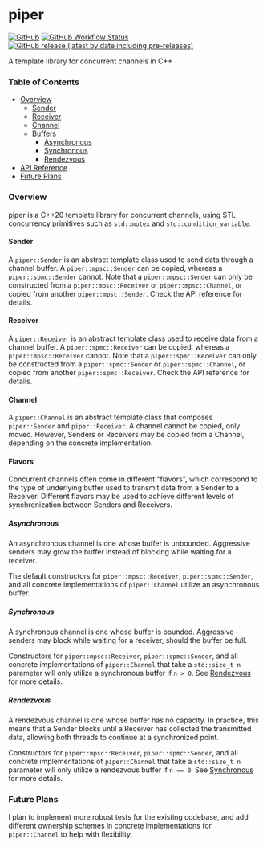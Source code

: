 # piper

[![GitHub](https://img.shields.io/github/license/bdreece/piper)](https://github.com/bdreece/piper/blob/main/LICENSE.md)
[![GitHub Workflow Status](https://img.shields.io/github/workflow/status/bdreece/piper/CMake)](https://github.com/bdreece/piper/actions/workflows/cmake.yml)
[![GitHub release (latest by date including pre-releases)](https://img.shields.io/github/v/release/bdreece/piper?include_prereleases)](https://github.com/bdreece/piper/releases)

A template library for concurrent channels in C++

### Table of Contents

* [Overview](#overview)
	* [Sender](#sender)
    * [Receiver](#receiver)
    * [Channel](#channel)
    * [Buffers](#flavors)
    	* [Asynchronous](#asynchronous)
        * [Synchronous](#synchronous)
        * [Rendezvous](#rendezvous)
* [API Reference](https://bdreece.github.io/piper/)
* [Future Plans](#future-plans)

### Overview

piper is a C++20 template library for concurrent channels, using STL concurrency primitives such as `std::mutex` and `std::condition_variable`.

#### Sender

A `piper::Sender` is an abstract template class used to send data through a channel buffer. A `piper::mpsc::Sender` can be copied, whereas a `piper::spmc::Sender` cannot. Note that a `piper::mpsc::Sender` can only be constructed from a `piper::mpsc::Receiver` or `piper::mpsc::Channel`, or copied from another `piper::mpsc::Sender`. Check the API reference for details.

#### Receiver

A `piper::Receiver` is an abstract template class used to receive data from a channel buffer. A `piper::spmc::Receiver` can be copied, whereas a `piper::mpsc::Receiver` cannot. Note that a `piper::spmc::Receiver` can only be constructed from a `piper::spmc::Sender` or `piper::spmc::Channel`, or copied from another `piper::spmc::Receiver`. Check the API reference for details.

#### Channel

A `piper::Channel` is an abstract template class that composes `piper::Sender` and `piper::Receiver`. A channel cannot be copied, only moved. However, Senders or Receivers may be copied from a Channel, depending on the concrete implementation.

#### Flavors

Concurrent channels often come in different "flavors", which correspond to the type of underlying buffer used to transmit data from a Sender to a Receiver. Different flavors may be used to achieve different levels of synchronization between Senders and Receivers.

##### Asynchronous

An asynchronous channel is one whose buffer is unbounded. Aggressive senders may grow the buffer instead of blocking while waiting for a receiver. 

The default constructors for `piper::mpsc::Receiver`, `piper::spmc::Sender`, and all concrete implementations of `piper::Channel` utilize an asynchronous buffer.

##### Synchronous

A synchronous channel is one whose buffer is bounded. Aggressive senders may block while waiting for a receiver, should the buffer be full. 

Constructors for `piper::mpsc::Receiver`, `piper::spmc::Sender`, and all concrete implementations of `piper::Channel` that take a `std::size_t n` parameter will only utilize a synchronous buffer if `n > 0`. See [Rendezvous](#rendezvous) for more details.

##### Rendezvous

A rendezvous channel is one whose buffer has no capacity. In practice, this means that a Sender blocks until a Receiver has collected the transmitted data, allowing both threads to continue at a synchronized point. 

Constructors for `piper::mpsc::Receiver`, `piper::spmc::Sender`, and all concrete implementations of `piper::Channel` that take a `std::size_t n` parameter will only utilize a rendezvous buffer if `n == 0`. See [Synchronous](#synchronous) for more details.

### Future Plans

I plan to implement more robust tests for the existing codebase, and add different ownership schemes in concrete implementations for `piper::Channel` to help with flexibility.
